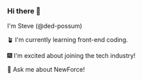 ### Hi there 👋
I'm Steve (@ded-possum)

🪴 I'm currently learning front-end coding.

🎆 I'm excited about joining the tech industry!

💬 Ask me about NewForce!


<!--
**ded-possum/ded-possum** is a ✨ _special_ ✨ repository because its `README.md` (this file) appears on your GitHub profile.

Here are some ideas to get you started:

- 🔭 I’m currently working on ...
- 🌱 I’m currently learning ...
- 👯 I’m looking to collaborate on ...
- 🤔 I’m looking for help with ...
- 💬 Ask me about ...
- 📫 How to reach me: ...
- 😄 Pronouns: ...
- ⚡ Fun fact: ...
-->
